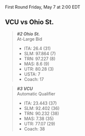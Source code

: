 First Round
Friday, May 7 at 2:00 EDT
## VCU vs Ohio St.

> ***#2 Ohio St.***  
> At-Large Bid  
> - ITA: 26.4 (31)  
> - SLM: 97.864 (7)  
> - TRN: 97.227 (8)  
> - MAS: 8.6 (9)  
> - UTR: 80.28 (3)  
> - USTA: 7  
> - Coach: 17  

> ***#3 VCU***  
> Automatic Qualifier  
> - ITA: 23.443 (37)  
> - SLM: 92.402 (36)  
> - TRN: 90.232 (38)  
> - MAS: 7.38 (35)  
> - UTR: 77.07 (29)  
> - Coach: 38  